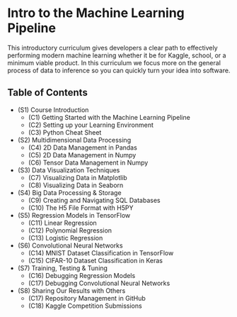 # Intro to the Machine Learning Pipeline
This introductory curriculum gives developers a clear path to effectively performing modern machine learning whether it be for Kaggle, school, or a minimum viable product. In this curriculum we focus more on the general process of data to inference so you can quickly turn your idea into software.

## Table of Contents
- (S1) Course Introduction
  * (C1) Getting Started with the Machine Learning Pipeline
  * (C2) Setting up your Learning Environment
  * (C3) Python Cheat Sheet
- (S2) Multidimensional Data Processing
  * (C4) 2D Data Management in Pandas
  * (C5) 2D Data Management in Numpy
  * (C6) Tensor Data Management in Numpy
- (S3) Data Visualization Techniques
  * (C7) Visualizing Data in Matplotlib
  * (C8) Visualizing Data in Seaborn
- (S4) Big Data Processing & Storage
  * (C9) Creating and Navigating SQL Databases
  * (C10) The H5 File Format with H5PY
- (S5) Regression Models in TensorFlow
  * (C11) Linear Regression
  * (C12) Polynomial Regression
  * (C13) Logistic Regression
- (S6) Convolutional Neural Networks
  * (C14) MNIST Dataset Classification in TensorFlow
  * (C15) CIFAR-10 Dataset Classification in Keras
- (S7) Training, Testing & Tuning
  * (C16) Debugging Regression Models
  * (C17) Debugging Convolutional Neural Networks
- (S8) Sharing Our Results with Others
  * (C17) Repository Management in GitHub
  * (C18) Kaggle Competition Submissions